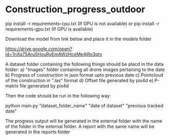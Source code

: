# Construction_progress_outdoor


pip install -r requirements-cpu.txt (If GPU is not available)
               or
pip install -r requirements-gpu.txt (If GPU is available)

Download the model from link below and place it in the models folder

https://drive.google.com/open?id=1nXq75Aru5HouRyEmAWzHceMe4jRo3ptv

A dataset folder containing the following things should be placd in the data folder:
    a) "Images" folder containing all drone images pertaining to the date
    b) Progress of construction in json format upto previous date
    c) Pointcloud of the construction in ".las" format
    d) Offset file generated by pix4d
    e) P-matrix file generated by pix4d
    
Then the code should be run in the following way:

python main.py "dataset_folder_name" "date of dataset" "previous tracked date"

The progress output will be generated in the external folder with the name of the folder in the external folder. A report with the same name will be generated in the reports folder 